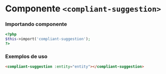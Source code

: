 # Componente `<compliant-suggestion>`

### Importando componente
```PHP
<?php 
$this->import('compliant-suggestion');
?>
```
### Exemplos de uso
```HTML
<compliant-suggestion :entity="entity"></compliant-suggestion>